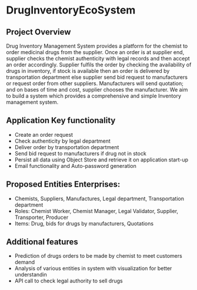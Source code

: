 # DrugInventoryEcoSystem
## Project Overview 
Drug Inventory Management System provides a platform for the chemist to order medicinal drugs from the supplier. 
Once an order is at supplier end, supplier checks the chemist authenticity with legal records and then accept an order accordingly. 
Supplier fulfils the order by checking the availability of drugs in inventory, if stock is available then an order is delivered by
transportation department else supplier send bid request to manufacturers or request order from other suppliers.
Manufacturers will send quotation; and on bases of time and cost, supplier chooses the manufacturer.
We aim to build a system which provides a comprehensive and simple Inventory management system. 

## Application Key functionality 
- Create an order request 
- Check authenticity by legal department 
- Deliver order by transportation department
- Send bid request to manufacturers if drug not in stock 
- Persist all data using Object Store and retrieve it on application start-up
- Email functionality and Auto-password generation 
 
## Proposed Entities Enterprises: 
- Chemists, Suppliers, Manufactures, Legal department, Transportation department 
- Roles: Chemist Worker, Chemist Manager, Legal Validator, Supplier, Transporter, Producer
- Items: Drug, bids for drugs by manufacturers, Quotations 
 
## Additional features
- Prediction of drugs orders to be made by chemist to meet customers demand 
- Analysis of various entities in system with visualization for better understandin
- API call to check legal authority to sell drugs

